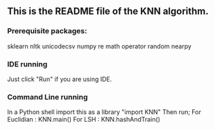 ## This is the README file of the KNN algorithm.

### Prerequisite packages:

sklearn
nltk
unicodecsv
numpy
re
math
operator
random
nearpy


### IDE running
Just click "Run" if you are using IDE.

### Command Line running
In a Python shell import this as a library "import KNN"
Then run;
For Euclidian	: 	KNN.main()
For LSH			:	KNN.hashAndTrain()
